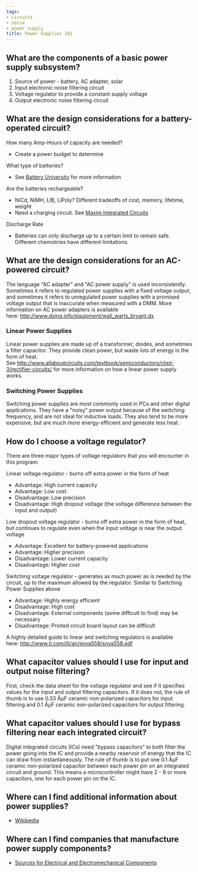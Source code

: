 ```yaml
---
tags:
- circuits
- noise
- power supply
title: Power Supplies 101
---
```


## What are the components of a basic power supply subsystem?

1.  Source of power - battery, AC adapter, solar
2.  Input electronic noise filtering circuit
3.  Voltage regulator to provide a constant supply voltage
4.  Output electronic noise filtering circuit

## What are the design considerations for a battery-operated circuit?

How many Amp-Hours of capacity are needed?

-   Create a power budget to determine

What type of batteries?

-   See [Battery University](http://batteryuniversity.com/) for more information

Are the batteries rechargeable?

-   NiCd, NiMH, LIB, LiPoly? Different tradeoffs of cost, memory, lifetime, weight
-   Need a charging circuit. See [Maxim Integrated Circuits](https://www.maximintegrated.com/en/products/power.html)

Discharge Rate

-   Batteries can only discharge up to a certain limit to remain safe.  Different chemistries have different limitations.

## What are the design considerations for an AC-powered circuit?

The language "AC adapter" and "AC power supply" is used inconsistently. Sometimes it refers to regulated power supplies with a fixed voltage output, and sometimes it refers to unregulated power supplies with a promised voltage output that is inaccurate when measured with a DMM. More information on AC power adapters is available here: <http://www.dxing.info/equipment/wall_warts_bryant.dx>

### Linear Power Supplies

Linear power supplies are made up of a transformer, diodes, and sometimes a filter capacitor. They provide clean power, but waste lots of energy in the form of heat. See <http://www.allaboutcircuits.com/textbook/semiconductors/chpt-3/rectifier-circuits/> for more information on how a linear power supply works.

### Switching Power Supplies

Switching power supplies are most commonly used in PCs and other digital applications. They have a "noisy" power output because of the switching frequency, and are not ideal for inductive loads. They also tend to be more expensive, but are much more energy-efficient and generate less heat.

## How do I choose a voltage regulator?

There are three major types of voltage regulators that you will encounter in this program:

Linear voltage regulator - burns off extra power in the form of heat

-   Advantage: High current capacity
-   Advantage: Low cost
-   Disadvantage: Low precision
-   Disadvantage: High dropout voltage (the voltage difference between the input and output)

Low dropout voltage regulator - burns off extra power in the form of heat, but continues to regulate even when the input voltage is near the output voltage

-   Advantage: Excellent for battery-powered applications
-   Advantage: Higher precision
-   Disadvantage: Lower current capacity
-   Disadvantage: Higher cost

Switching voltage regulator - generates as much power as is needed by the circuit, up to the maximum allowed by the regulator. Similar to Switching Power Supplies above

-   Advantage: Highly energy efficient
-   Disadvantage: High cost
-   Disadvantage: External components (some difficult to find) may be necessary
-   Disadvantage: Printed circuit board layout can be difficult

A highly detailed guide to linear and switching regulators is available here: <http://www.ti.com/lit/an/snva558/snva558.pdf>

## What capacitor values should I use for input and output noise filtering?

First, check the data sheet for the voltage regulator and see if it specifies values for the input and output filtering capacitors. If it does not, the rule of thumb is to use 0.33 ÂµF ceramic non-polarized capacitors for input filtering and 0.1 ÂµF ceramic non-polarized capacitors for output filtering.

## What capacitor values should I use for bypass filtering near each integrated circuit?

Digital integrated circuits (ICs) need "bypass capacitors" to both filter the power going into the IC and provide a nearby reservoir of energy that the IC can draw from instantaneously. The rule of thumb is to put one 0.1 ÂµF ceramic non-polarized capacitor between each power pin on an integrated circuit and ground. This means a microcontroller might have 2 - 8 or more capacitors, one for each power pin on the IC.

## Where can I find additional information about power supplies?

-   [Wikipedia](https://en.wikipedia.org/wiki/Power_supply)

## Where can I find companies that manufacture power supply components?

-   [Sources for Electrical and Electromechanical Components](sources-for-electrical-and-electromechanical-components.html)
